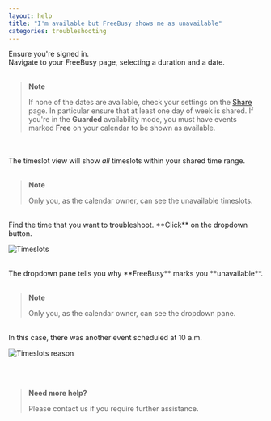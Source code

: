 ```yaml
---
layout: help
title: "I'm available but FreeBusy shows me as unavailable"
categories: troubleshooting
---
```


Ensure you're signed in.
<br>
Navigate to your FreeBusy page, selecting a duration and a date.
<br><br>

> **Note**
>
> If none of the dates are available, check your settings on the [Share](https://freebusy.io/share) page.
> In particular ensure that at least one day of week is shared.
> If you're in the **Guarded** availability mode, you must have events marked **Free** on your calendar to be shown as available.

<br><br>
The timeslot view will show *all* timeslots within your shared time range.
<br><br>

> **Note**
>
> Only you, as the calendar owner, can see the unavailable timeslots.

<br>
Find the time that you want to troubleshoot.
**Click** on the dropdown button.
<br>

![Timeslots](https://i.imgur.com/mgVwGsL.png)

<br>
The dropdown pane tells you why **FreeBusy** marks you **unavailable**.
<br><br>

> **Note**
>
> Only you, as the calendar owner, can see the dropdown pane.

<br>
In this case, there was another event scheduled at 10 a.m.

![Timeslots reason](https://i.imgur.com/u0Xj1Gh.png)

<br><br>

> **Need more help?**
>
> Please contact us if you require further assistance.
